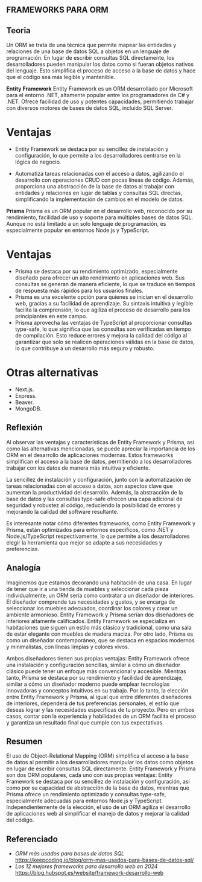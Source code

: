 ## FRAMEWORKS PARA ORM 

## Teoria 
 Un ORM se trata de una técnica que permite mapear las entidades y relaciones de una base de datos SQL a objetos en un lenguaje de programación. En lugar de escribir consultas SQL directamente, los desarrolladores pueden manipular los datos como si fueran objetos nativos del lenguaje. Esto simplifica el proceso de acceso a la base de datos y hace que el código sea más legible y mantenible.

**Entity Framework**
Entity Framework es un ORM desarrollado por Microsoft para el entorno .NET, altamente popular entre los programadores de C# y .NET. Ofrece facilidad de uso y potentes capacidades, permitiendo trabajar con diversos motores de bases de datos SQL, incluido SQL Server.
# Ventajas
- Entity Framework se destaca por su sencillez de instalación y configuración, lo que permite a los desarrolladores centrarse en la lógica de negocio. 

- Automatiza tareas relacionadas con el acceso a datos, agilizando el desarrollo con operaciones CRUD con pocas líneas de código. Además, proporciona una abstracción de la base de datos al trabajar con entidades y relaciones en lugar de tablas y consultas SQL directas, simplificando la implementación de cambios en el modelo de datos.

**Prisma**
Prisma es un ORM popular en el desarrollo web, reconocido por su rendimiento, facilidad de uso y soporte para múltiples bases de datos SQL. Aunque no está limitado a un solo lenguaje de programación, es especialmente popular en entornos Node.js y TypeScript.
# Ventajas
- Prisma se destaca por su rendimiento optimizado, especialmente diseñado para ofrecer un alto rendimiento en aplicaciones web. Sus consultas se generan de manera eficiente, lo que se traduce en tiempos de respuesta más rápidos para los usuarios finales.
- Prisma es una excelente opción para quienes se inician en el desarrollo web, gracias a su facilidad de aprendizaje. Su sintaxis intuitiva y legible facilita la comprensión, lo que agiliza el proceso de desarrollo para los principiantes en este campo.
- Prisma aprovecha las ventajas de TypeScript al proporcionar consultas type-safe, lo que significa que las consultas son verificadas en tiempo de compilación. Esto reduce errores y mejora la calidad del código al garantizar que solo se realicen operaciones válidas en la base de datos, lo que contribuye a un desarrollo más seguro y robusto.

# Otras alternativas
- Next.js.
- Express.
- Beaver.
- MongoDB.

## Reflexión
Al observar las ventajas y características de Entity Framework y Prisma, así como las alternativas mencionadas, se puede apreciar la importancia de los ORM en el desarrollo de aplicaciones modernas. Estos frameworks simplifican el acceso a la base de datos, permitiendo a los desarrolladores trabajar con los datos de manera más intuitiva y eficiente.

La sencillez de instalación y configuración, junto con la automatización de tareas relacionadas con el acceso a datos, son aspectos clave que aumentan la productividad del desarrollo. Además, la abstracción de la base de datos y las consultas type-safe ofrecen una capa adicional de seguridad y robustez al código, reduciendo la posibilidad de errores y mejorando la calidad del software resultante.

Es interesante notar cómo diferentes frameworks, como Entity Framework y Prisma, están optimizados para entornos específicos, como .NET y Node.js/TypeScript respectivamente, lo que permite a los desarrolladores elegir la herramienta que mejor se adapte a sus necesidades y preferencias.

## Analogía
Imaginemos que estamos decorando una habitación de una casa. En lugar de tener que ir a una tienda de muebles y seleccionar cada pieza individualmente, un ORM sería como contratar a un diseñador de interiores. El diseñador comprende tus necesidades y gustos, y se encarga de seleccionar los muebles adecuados, coordinar los colores y crear un ambiente armonioso.
Entity Framework y Prisma serían dos diseñadores de interiores altamente calificados. Entity Framework se especializa en habitaciones que siguen un estilo más clásico y tradicional, como una sala de estar elegante con muebles de madera maciza. Por otro lado, Prisma es como un diseñador contemporáneo, que se destaca en espacios modernos y minimalistas, con líneas limpias y colores vivos.

Ambos diseñadores tienen sus propias ventajas: Entity Framework ofrece una instalación y configuración sencillas, similar a cómo un diseñador clásico puede tener un enfoque más convencional y accesible. Mientras tanto, Prisma se destaca por su rendimiento y facilidad de aprendizaje, similar a cómo un diseñador moderno puede emplear tecnologías innovadoras y conceptos intuitivos en su trabajo.
Por lo tanto, la elección entre Entity Framework y Prisma, al igual que entre diferentes diseñadores de interiores, dependerá de tus preferencias personales, el estilo que deseas lograr y las necesidades específicas de tu proyecto. Pero en ambos casos, contar con la experiencia y habilidades de un ORM facilita el proceso y garantiza un resultado final que cumple con tus expectativas.

## Resumen
El uso de Object-Relational Mapping (ORM) simplifica el acceso a la base de datos al permitir a los desarrolladores manipular los datos como objetos en lugar de escribir consultas SQL directamente. Entity Framework y Prisma son dos ORM populares, cada uno con sus propias ventajas: Entity Framework se destaca por su sencillez de instalación y configuración, así como por su capacidad de abstracción de la base de datos, mientras que Prisma ofrece un rendimiento optimizado y consultas type-safe, especialmente adecuadas para entornos Node.js y TypeScript. Independientemente de la elección, el uso de un ORM agiliza el desarrollo de aplicaciones web al simplificar el manejo de datos y mejorar la calidad del código.

## Referenciado
- *ORM más usados para bases de datos SQL* <https://keepcoding.io/blog/orm-mas-usados-para-bases-de-datos-sql/>
- *Los 12 mejores frameworks para desarrollo web en 2024* <https://blog.hubspot.es/website/framework-desarrollo-web>


